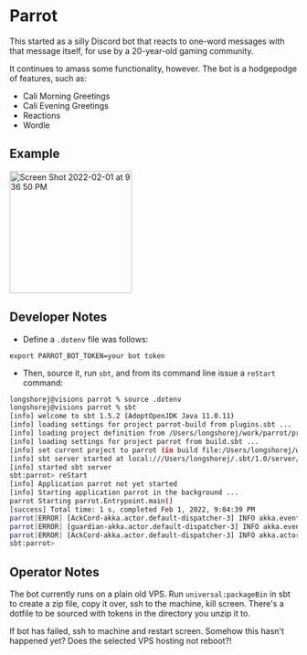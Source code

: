 # Parrot

This started as a silly Discord bot that reacts to one-word messages with that message itself, for use by
a 20-year-old gaming community.

It continues to amass some functionality, however. The bot is a hodgepodge of features, such as:

* Cali Morning Greetings
* Cali Evening Greetings
* Reactions
* Wordle

## Example

<img width="214" alt="Screen Shot 2022-02-01 at 9 36 50 PM" src="https://user-images.githubusercontent.com/515201/152089447-30c05444-c359-4838-8f1c-180f94908dc6.png">

## Developer Notes

* Define a `.dotenv` file was follows:

```
export PARROT_BOT_TOKEN=your bot token
```

* Then, source it, run `sbt`, and from its command line issue a `reStart` command:

```bash
longshorej@visions parrot % source .dotenv
longshorej@visions parrot % sbt
[info] welcome to sbt 1.5.2 (AdoptOpenJDK Java 11.0.11)
[info] loading settings for project parrot-build from plugins.sbt ...
[info] loading project definition from /Users/longshorej/work/parrot/project
[info] loading settings for project parrot from build.sbt ...
[info] set current project to parrot (in build file:/Users/longshorej/work/parrot/)
[info] sbt server started at local:///Users/longshorej/.sbt/1.0/server/88e0ee16f07496fca839/sock
[info] started sbt server
sbt:parrot> reStart
[info] Application parrot not yet started
[info] Starting application parrot in the background ...
parrot Starting parrot.Entrypoint.main()
[success] Total time: 1 s, completed Feb 1, 2022, 9:04:39 PM
parrot[ERROR] [AckCord-akka.actor.default-dispatcher-3] INFO akka.event.slf4j.Slf4jLogger - Slf4jLogger started
parrot[ERROR] [guardian-akka.actor.default-dispatcher-3] INFO akka.event.slf4j.Slf4jLogger - Slf4jLogger started
parrot[ERROR] [AckCord-akka.actor.default-dispatcher-3] INFO akka.actor.ActorSystemImpl - Got WS gateway: wss://gateway.discord.gg
sbt:parrot> 
```
## Operator Notes

The bot currently runs on a plain old VPS. Run `universal:packageBin` in sbt to create a zip file,
copy it over, ssh to the machine, kill screen. There's a dotfile to be sourced with tokens in the
directory you unzip it to.

If bot has failed, ssh to machine and restart screen. Somehow this hasn't happened yet? Does the selected VPS hosting not reboot?!